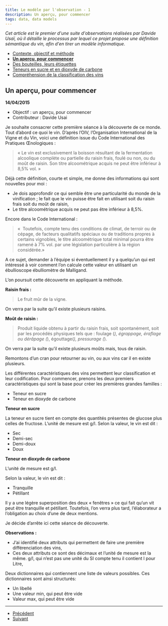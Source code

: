 ```yaml
---
title: Le modèle par l'observation - 1
description: Un aperçu, pour commencer
tags: data, data models
---
```


_Cet article est le premier d'une suite d'observations réalisées par Davide Usaï, où il détaille le processus 
par lequel ce projet propose une définition sémantique du vin, afin d'en tirer un modèle informatique._

- [Contexte, objectif et méthode](le-modele-par-l-observation-0.html)
- __[Un aperçu, pour commencer](le-modele-par-l-observation-1.html)__
- [Des bouteilles, leurs étiquettes](le-modele-par-l-observation-2.html)
- [Teneurs en sucre et en dioxyde de carbone](le-modele-par-l-observation-3.html)
- [Compréhension de la classification des vins](le-modele-par-l-observation-4.html)

## Un aperçu, pour commencer

__14/04/2015__

- Objectif : un aperçu, pour commencer
- Contributeur : Davide Usai

Je souhaite consacrer cette première séance à la découverte de ce monde. Tout d’abord ce quoi le vin. D’après l’OIV, l’Organisation International de la Vigne et du Vin, voici une définition issue du Code International des Pratiques Œnologiques :

>« Le vin est exclusivement la boisson résultant de la fermentation alcoolique complète ou partielle du raisin frais, foulé ou non, ou du moût de raisin. Son titre alcoométrique acquis ne peut être inférieur à 8,5% vol. »

Déjà cette définition, courte et simple, me donne des informations qui sont nouvelles pour moi :

- Je dois approfondir ce qui semble être une particularité du monde de la vinification ; le fait que le vin puisse être fait en utilisant soit du raisin frais soit du moût de raisin,
- Le titre alcoométrique acquis ne peut pas être inférieur à 8,5%.

Encore dans le Code International :

>«  Toutefois, compte tenu des conditions de climat, de terroir ou de cépage, de facteurs qualitatifs spéciaux ou de traditions propres à certains vignobles, le titre alcoométrique total minimal pourra être ramené à 7% vol. par une législation particulière à la région considérée.»

A ce sujet, demander à l’équipe si éventuellement il y a quelqu’un qui est intéressé à voir comment l’on calcule cette valeur en utilisant un ébullioscope ébulliomètre de Malligand. 

L’on poursuit cette découverte en appliquant la méthode.

__Raisin frais :__

> Le fruit mûr de la vigne.

On verra par la suite qu’il existe plusieurs raisins.

__Moût de raisin :__

> Produit liquide obtenu à partir du raisin frais, soit spontanément, soit par les procédés physiques tels que : foulage (*), égrappage, éraflage ou dérâpage (*), égouttage(*), pressurage (*).

On verra par la suite qu’il existe plusieurs moûts mais, tous de raisin.

Remontons d’un cran pour retourner au vin, ou aux vins car il en existe plusieurs.

Les différentes caractéristiques des vins permettent leur classification et leur codification. Pour commencer, prenons les deux premiers caractéristiques qui sont la base pour créer les premières grandes familles :

- Teneur en sucre
- Teneur en dioxyde de carbone

__Teneur en sucre__

La teneur en sucre tient en compte des quantités présentes de glucose plus celles de fructose. L’unité de mesure est g/l.
Selon la valeur, le vin est dit :

- Sec
- Demi-sec
- Demi-doux
- Doux

__Teneur en dioxyde de carbone__

L’unité de mesure est g/l.

Selon la valeur, le vin est dit :

- Tranquille
- Pétillant

Il y a une légère superposition des deux « fenêtres » ce qui fait qu’un vit peut être tranquille et pétillant. Toutefois, l’on verra plus tard, l’élaborateur a l’obligation au choix d’une de deux mentions.

Je décide d’arrête ici cette séance de découverte.

__Observations :__

- J’ai identifié deux attributs qui permettent de faire une première différenciation des vins,
- Ces deux attributs ce sont des décimaux et l’unité de mesure est la même. g/l, qui n’est pas une unité du SI compte tenu il contient l pour Litre,

Deux  dictionnaires qui contiennent une liste de valeurs possibles. Ces dictionnaires sont ainsi structurés:

- Un libellé
- Une valeur min, qui peut être vide
- Valeur max, qui peut être vide

<hr>
<nav>
  <ul class="pager">
    <li class="previous"><a href="/posts/le-modele-par-l-observation-0.html"><span class="glyphicon glyphicon-menu-left"></span> Précédent</a></li>
    <li class="next"><a href="/posts/le-modele-par-l-observation-2.html">Suivant <span class="glyphicon glyphicon-menu-right"></span></a></li>
  </ul>
</nav>





